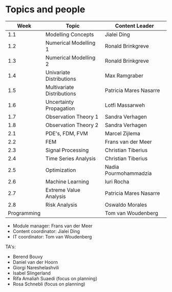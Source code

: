 # Topics and people

| Week          | Topic                     | Content Leader   |
|---------------|---------------------------|------------------|
| 1.1           | Modelling Concepts        | Jialei Ding      |
| 1.2           | Numerical Modelling 1     | Ronald Brinkgreve |
| 1.3           | Numerical Modelling 2     | Ronald Brinkgreve |
| 1.4           | Univariate Distributions  | Max Ramgraber    |
| 1.5           | Multivariate Distributions| Patricia Mares Nasarre |
| 1.6           | Uncertainty Propagation   | Lotfi Massarweh  |
| 1.7           | Observation Theory 1      | Sandra Verhagen  |
| 1.8           | Observation Theory 2      | Sandra Verhagen  |
| 2.1           | PDE's, FDM, FVM           | Marcel Zijlema   |
| 2.2           | FEM                       | Frans van der Meer |
| 2.3           | Signal Processing         | Christian Tiberius |
| 2.4           | Time Series Analysis      | Christian Tiberius |
| 2.5           | Optimization              | Nadia Pourmohammadzia |
| 2.6           | Machine Learning          | Iuri Rocha       |
| 2.7           | Extreme Value Analysis    | Patricia Mares Nasarre |
| 2.8           | Risk Analysis             | Oswaldo Morales  |
| Programming   |                           | Tom van Woudenberg |

- Module manager: Frans van der Meer
- Content coordinator: Jialei Ding
- IT coordinator: Tom van Woudenberg

TA's:

- Berend Bouvy
- Daniel van der Hoorn
- Giorgi Nareshelashvili
- Isabel Slingerland
- Rifa Amaliah Suaedi (focus on planning)
- Rosa Schnebli (focus on planning)
